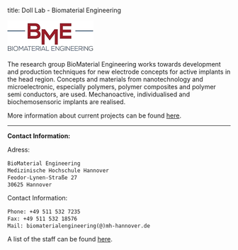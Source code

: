 title: Doll Lab - Biomaterial Engineering

![Logo BioMaterial Engineering](doll/BME.png)

<!--Bild zur Forschung-->

The research group BioMaterial Engineering works towards development and production techniques for new electrode concepts for active implants in the head region. Concepts and materials from nanotechnology and microelectronic, especially polymers, polymer composites and polymer semi conductors, are used. Mechanoactive, individualised and biochemosensoric implants are realised.

More information about current projects can be found [here](doll/projects.html).

***

**Contact Information:**

Adress:

    BioMaterial Engineering
    Medizinische Hochschule Hannover
    Feodor-Lynen-Straße 27
    30625 Hannover

Contact Information:

    Phone: +49 511 532 7235
    Fax: +49 511 532 18576
    Mail: biomaterialengineering(@)mh-hannover.de

A list of the staff can be found [here](doll/staff.html).
